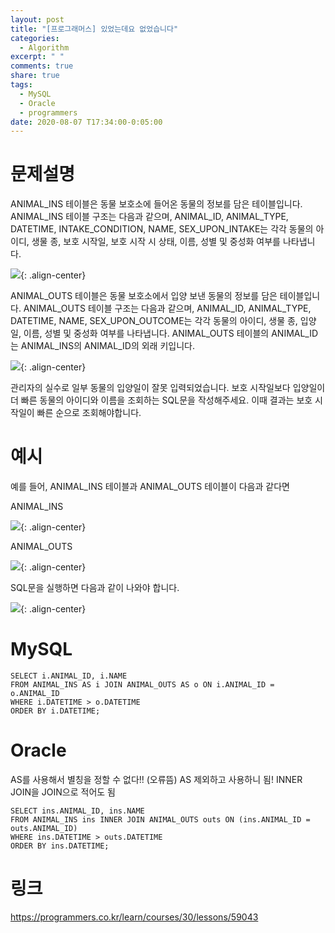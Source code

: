 ```yaml
---
layout: post
title: "[프로그래머스] 있었는데요 없었습니다"
categories:
  - Algorithm
excerpt: " "
comments: true
share: true
tags:
  - MySQL
  - Oracle
  - programmers
date: 2020-08-07 T17:34:00-0:05:00
---
```


# 문제설명

ANIMAL_INS 테이블은 동물 보호소에 들어온 동물의 정보를 담은 테이블입니다. ANIMAL_INS 테이블 구조는 다음과 같으며, ANIMAL_ID, ANIMAL_TYPE, DATETIME, INTAKE_CONDITION, NAME, SEX_UPON_INTAKE는 각각 동물의 아이디, 생물 종, 보호 시작일, 보호 시작 시 상태, 이름, 성별 및 중성화 여부를 나타냅니다.

![](https://kimmy100b.github.io/assets/images/programmers/59043/1.PNG){: .align-center}

ANIMAL_OUTS 테이블은 동물 보호소에서 입양 보낸 동물의 정보를 담은 테이블입니다. ANIMAL_OUTS 테이블 구조는 다음과 같으며, ANIMAL_ID, ANIMAL_TYPE, DATETIME, NAME, SEX_UPON_OUTCOME는 각각 동물의 아이디, 생물 종, 입양일, 이름, 성별 및 중성화 여부를 나타냅니다. ANIMAL_OUTS 테이블의 ANIMAL_ID는 ANIMAL_INS의 ANIMAL_ID의 외래 키입니다.

![](https://kimmy100b.github.io/assets/images/programmers/59043/2.PNG){: .align-center}

관리자의 실수로 일부 동물의 입양일이 잘못 입력되었습니다. 보호 시작일보다 입양일이 더 빠른 동물의 아이디와 이름을 조회하는 SQL문을 작성해주세요. 이때 결과는 보호 시작일이 빠른 순으로 조회해야합니다.

# 예시

예를 들어, ANIMAL_INS 테이블과 ANIMAL_OUTS 테이블이 다음과 같다면

ANIMAL_INS

![](https://kimmy100b.github.io/assets/images/programmers/59043/3.PNG){: .align-center}

ANIMAL_OUTS

![](https://kimmy100b.github.io/assets/images/programmers/59043/4.PNG){: .align-center}

SQL문을 실행하면 다음과 같이 나와야 합니다.

![](https://kimmy100b.github.io/assets/images/programmers/59043/5.PNG){: .align-center}

# MySQL

```
SELECT i.ANIMAL_ID, i.NAME
FROM ANIMAL_INS AS i JOIN ANIMAL_OUTS AS o ON i.ANIMAL_ID = o.ANIMAL_ID
WHERE i.DATETIME > o.DATETIME
ORDER BY i.DATETIME;
```

# Oracle

AS를 사용해서 별칭을 정할 수 없다!! (오류뜸)
AS 제외하고 사용하니 됨!
INNER JOIN을 JOIN으로 적어도 됨

```
SELECT ins.ANIMAL_ID, ins.NAME
FROM ANIMAL_INS ins INNER JOIN ANIMAL_OUTS outs ON (ins.ANIMAL_ID = outs.ANIMAL_ID)
WHERE ins.DATETIME > outs.DATETIME
ORDER BY ins.DATETIME;
```

# 링크

<https://programmers.co.kr/learn/courses/30/lessons/59043>
